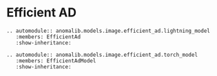 # Efficient AD

```{eval-rst}
.. automodule:: anomalib.models.image.efficient_ad.lightning_model
   :members: EfficientAd
   :show-inheritance:
```

```{eval-rst}
.. automodule:: anomalib.models.image.efficient_ad.torch_model
   :members: EfficientAdModel
   :show-inheritance:
```
